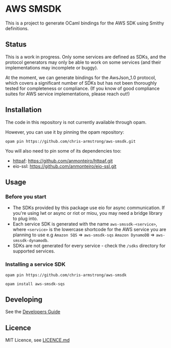 # AWS SMSDK

This is a project to generate OCaml bindings for the AWS SDK using
Smithy definitions.

## Status

This is a work in progress. Only some services are defined as SDKs,
and the protocol generators may only be able to work on some services
(and their implementations may incomplete or buggy).

At the moment, we can generate bindings for the AwsJson_1.0 protocol,
which covers a significant number of SDKs but has not been thoroughly
tested for completeness or compliance. (If you know of good compliance
suites for AWS service implementations, please reach out!)

## Installation

The code in this repository is not currently available through opam.

However, you can use it by pinning the opam repository:

`opam pin https://github.com/chris-armstrong/aws-smsdk.git`

You will also need to pin some of its dependencies too:

* [httpaf](https://opam.ocaml.org/packages/httpaf/): https://github.com/anmonteiro/httpaf.git
* eio-ssl: https://github.com/anmonteiro/eio-ssl.git

## Usage

### Before you start 

* The SDKs provided by this package use eio for async communication.
If you're using lwt or async or riot or miou, you may need a bridge
library to plug into.
* Each service SDK is generated with the name `aws-smssdk-<service>`,
where `<service>` is the lowercase shortcode for the AWS service
you are planning to use e.g `Amazon SQS` => `aws-smsdk-sqs` `Amazon DynamoDB`
=> `aws-smssdk-dynamodb`.
* SDKs are not generated for every service - check the `/sdks` directory
for supported services.

### Installing a service SDK

`opam pin https://github.com/chris-armstrong/aws-smsdk`

`opam install aws-smsdk-sqs`

## Developing

See the [Developers Guide](DEVELOPERS.md)

## Licence

MIT Licence, see [LICENCE.md](LICENCE.md)
